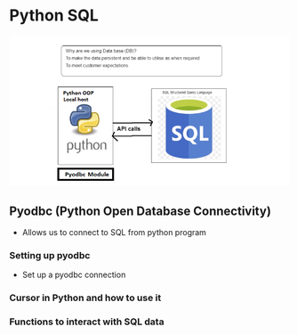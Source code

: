 # Python SQL
![](images/Python_sql.png)
## Pyodbc (Python Open Database Connectivity)
- Allows us to connect to SQL from python program
### Setting up pyodbc
- Set up a pyodbc connection
### Cursor in Python and how to use it

### Functions to interact with SQL data



